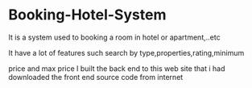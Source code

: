 # Booking-Hotel-System

It is a system used to booking a room in hotel or apartment,..etc

It have a lot of features such search by type,properties,rating,minimum

price and max price
I built the back end to this web site that i had downloaded the front end
source code from internet

